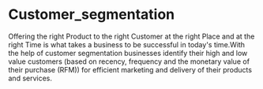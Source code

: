 # Customer_segmentation
Offering the right Product to the right Customer at the right Place and at the right Time is what takes a business to be successful in today's time.With the help of customer segmentation businesses identify their high and low value customers (based on recency, frequency and the monetary value of their purchase (RFM)) for efficient marketing and delivery of their products and services. 
